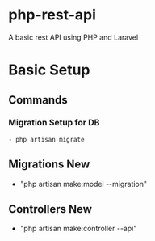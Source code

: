 # php-rest-api
A basic rest API using PHP and Laravel

# Basic Setup

## Commands

 ### Migration Setup for DB
    - php artisan migrate

## Migrations New
  - "php artisan make:model <Model Name> --migration"
  
## Controllers New
 - "php artisan make:controller <Controller Name> --api"
